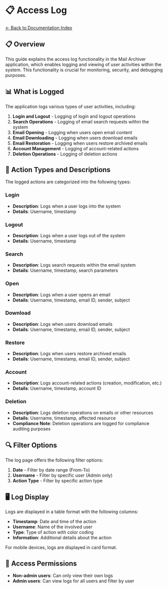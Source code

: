 # 📋 Access Log

[← Back to Documentation Index](Index.md)

## 📋 Overview

This guide explains the access log functionality in the Mail Archiver application, which enables logging and viewing of user activities within the system. This functionality is crucial for monitoring, security, and debugging purposes.

## 📊 What is Logged

The application logs various types of user activities, including:

1. **Login and Logout** - Logging of login and logout operations
2. **Search Operations** - Logging of email search requests within the system
3. **Email Opening** - Logging when users open email content
4. **Email Downloading** - Logging when users download emails
5. **Email Restoration** - Logging when users restore archived emails
6. **Account Management** - Logging of account-related actions
7. **Deletion Operations** - Logging of deletion actions

## 📝 Action Types and Descriptions

The logged actions are categorized into the following types:

### Login
- **Description**: Logs when a user logs into the system
- **Details**: Username, timestamp

### Logout
- **Description**: Logs when a user logs out of the system
- **Details**: Username, timestamp

### Search
- **Description**: Logs search requests within the email system
- **Details**: Username, timestamp, search parameters

### Open
- **Description**: Logs when a user opens an email
- **Details**: Username, timestamp, email ID, sender, subject

### Download
- **Description**: Logs when users download emails
- **Details**: Username, timestamp, email ID, sender, subject

### Restore
- **Description**: Logs when users restore archived emails
- **Details**: Username, timestamp, email ID, sender, subject

### Account
- **Description**: Logs account-related actions (creation, modification, etc.)
- **Details**: Username, timestamp, account ID

### Deletion
- **Description**: Logs deletion operations on emails or other resources
- **Details**: Username, timestamp, affected resource
- **Compliance Note**: Deletion operations are logged for compliance auditing purposes

## 🔍 Filter Options

The log page offers the following filter options:

1. **Date** - Filter by date range (From-To)
2. **Username** - Filter by specific user (Admin only)
3. **Action Type** - Filter by specific action type

## 🖥️ Log Display

Logs are displayed in a table format with the following columns:

- **Timestamp**: Date and time of the action
- **Username**: Name of the involved user
- **Type**: Type of action with color coding
- **Information**: Additional details about the action

For mobile devices, logs are displayed in card format.

## 🔐 Access Permissions

- **Non-admin users**: Can only view their own logs
- **Admin users**: Can view logs for all users and filter by user
